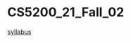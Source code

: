 # CS5200_21_Fall_02

[syllabus](https://docs.google.com/document/d/1kKVn7EITDK-BjZdKXaFYtvI1x9ZAaoFYFeY299lgFuQ/edit)